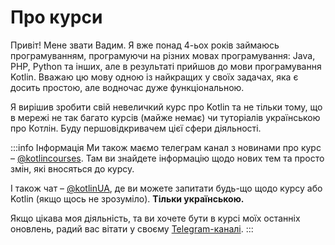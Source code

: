 # Про курси
Привіт! Мене звати Вадим. Я вже понад 4-ьох років займаюсь програмуванням, програмуючи на різних мовах програмування:
Java, PHP, Python та інших, але в результаті прийшов до мови програмування Kotlin. Вважаю цю мову одною із найкращих
у своїх задачах, яка є досить простою, але водночас дуже функціональною.

Я вирішив зробити свій невеличкий курс про Kotlin та не тільки тому, що в мережі не так багато курсів (майже немає) чи туторіалів українською 
про Котлін. Буду першовідкривачем цієї сфери діяльності.

:::info Інформація
Ми також маємо телеграм канал з новинами про курс – [@kotlincourses](https://t.me/kotlincourses).
Там ви знайдете інформацію щодо нових тем та просто змін, які вносяться до курсу.

І також чат – [@kotlinUA](https://t.me/kotlinUA), де ви можете запитати будь-що
щодо курсу або Kotlin (якщо щось не зрозуміло). **Тільки українською.**

Якщо цікава моя діяльність, та ви хочете бути в курсі моїх останніх оновлень,
радий вас вітати у своєму [Telegram-каналі](https://t.me/vadimmeta).
:::
